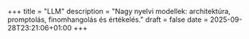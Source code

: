+++
title = "LLM"
description = "Nagy nyelvi modellek: architektúra, promptolás, finomhangolás és értékelés."
draft = false
date = 2025-09-28T23:21:06+01:00
+++